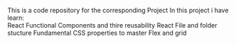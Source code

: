 This is a code repository for the corresponding Project
In this project i have learn:  
React Functional Components and thire reusability 
React File and folder stucture
Fundamental CSS properties to master Flex and grid 
